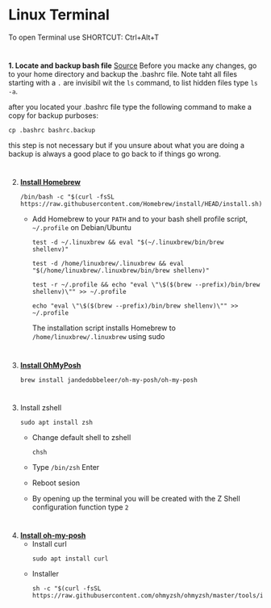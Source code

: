 # Linux Terminal 
To open Terminal use SHORTCUT: Ctrl+Alt+T
#
**1. Locate and backup bash file**
[Source](https://www.youtube.com/watch?v=jS-QZKjAd-U)
Before you macke any changes, go to your home directory and backup the .bashrc file. Note taht all files starting with a `.` are invisibil wit the `ls` command, to list hidden files type `ls -a`. 

after you located your .bashrc file type the following command to make a copy for backup purboses: 
```
cp .bashrc bashrc.backup
```
this step is not necessary but if you unsure about what you are doing a backup is always a good place to go back to if things go wrong.
#
2. **[Install Homebrew](https://brew.sh/)**
     ```
     /bin/bash -c "$(curl -fsSL https://raw.githubusercontent.com/Homebrew/install/HEAD/install.sh)"
     ```
   - Add Homebrew to your `PATH` and to your bash shell profile script, `~/.profile` on Debian/Ubuntu
     ```
     test -d ~/.linuxbrew && eval "$(~/.linuxbrew/bin/brew shellenv)"
     ```
     ```
     test -d /home/linuxbrew/.linuxbrew && eval "$(/home/linuxbrew/.linuxbrew/bin/brew shellenv)"
     ```
     ```
     test -r ~/.profile && echo "eval \"\$($(brew --prefix)/bin/brew shellenv)\"" >> ~/.profile
     ```
     ```
     echo "eval \"\$($(brew --prefix)/bin/brew shellenv)\"" >> ~/.profile
     ```
     The installation script installs Homebrew to `/home/linuxbrew/.linuxbrew` using sudo
# 
3. **[Install OhMyPosh](https://ohmyposh.dev/docs/installation/linux)**
     ```
     brew install jandedobbeleer/oh-my-posh/oh-my-posh
     ```
#
3. Install zshell
 
     ```
     sudo apt install zsh
     ```
   - Change default shell to zshell
     ```
     chsh
     ```
   - Type `/bin/zsh` Enter
    
   - Reboot sesion
   - By opening up the terminal you will be created with the Z Shell configuration function type `2`
#
4. **[Install oh-my-posh](https://ohmyposh.dev/docs/installation/linux)**
   - Install curl
     ```
     sudo apt install curl
     ```
   - Installer
     ```
     sh -c "$(curl -fsSL https://raw.githubusercontent.com/ohmyzsh/ohmyzsh/master/tools/install.sh)
     ```
     
    
